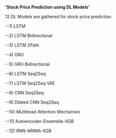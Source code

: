 **'Stock Price Prediction using DL Models'**

12 DL Models are gathered for stock price prediction

--1) LSTM

--2) LSTM Bidirectional

--3) LSTM 2Path

--4) GRU

--5) GRU Bidirectional

--6) LSTM Seq2Seq

--7) LSTM Seq2Seq VAE

--8) CNN Seq2Seq

--9) Dilated CNN Seq2Seq

--10) Multihead Attention Mechanism

--11) Autoencoder-Ensemble-XGB

--12) RNN-ARIMA-XGB

